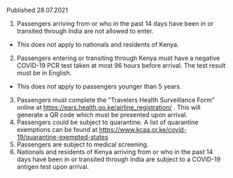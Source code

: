 Published 28.07.2021 
1. Passengers arriving from or who in the past 14 days have been in or transited through India are not allowed to enter.
- This does not apply to nationals and residents of Kenya.
2. Passengers entering or transiting through Kenya must have a negative COVID-19 PCR test taken at most 96 hours before arrival. The test result must be in English.
- This does not apply to passengers younger than 5 years.
3. Passengers must complete the "Travelers Health Surveillance Form" online at <a href="https://ears.health.go.ke/airline_registration/">https://ears.health.go.ke/airline_registration/</a> . This will generate a QR code which must be presented upon arrival.
4. Passengers could be subject to quarantine. A list of quarantine exemptions can be found at <a href="https://www.kcaa.or.ke/covid-19/quarantine-exempted-states">https://www.kcaa.or.ke/covid-19/quarantine-exempted-states</a> 
5. Passengers are subject to medical screening.
6. Nationals and residents of Kenya arriving from or who in the past 14 days have been in or transited through India are subject to a COVID-19 antigen test upon arrival.

